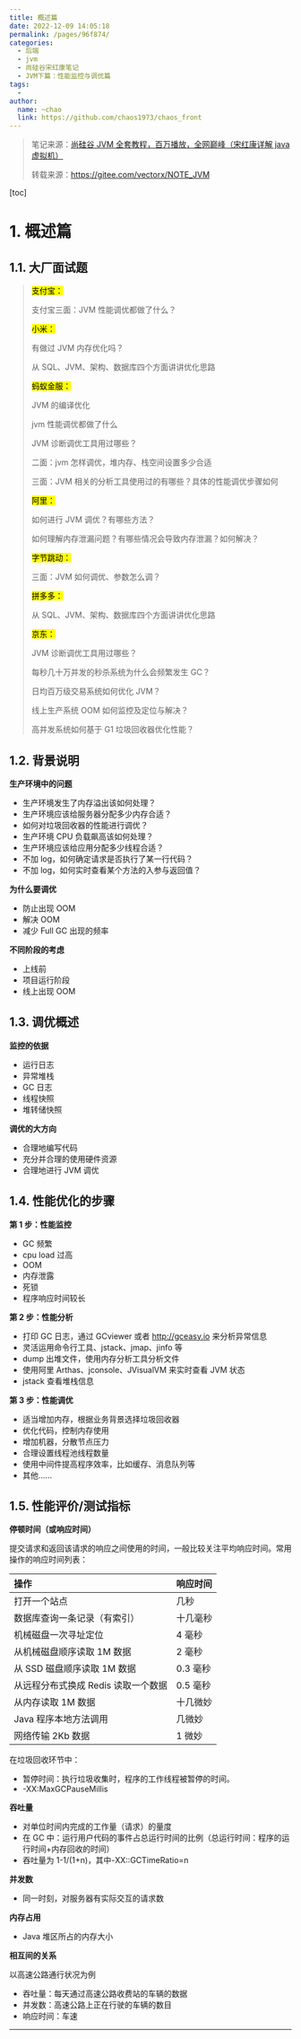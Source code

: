 ```yaml
---
title: 概述篇
date: 2022-12-09 14:05:18
permalink: /pages/96f874/
categories:
  - 后端
  - jvm
  - 尚硅谷宋红康笔记
  - JVM下篇：性能监控与调优篇
tags:
  - 
author: 
  name: ~chao
  link: https://github.com/chaos1973/chaos_front
---
```

> 笔记来源：[尚硅谷 JVM 全套教程，百万播放，全网巅峰（宋红康详解 java 虚拟机）](https://www.bilibili.com/video/BV1PJ411n7xZ "尚硅谷JVM全套教程，百万播放，全网巅峰（宋红康详解java虚拟机）")
>
> 转载来源：https://gitee.com/vectorx/NOTE_JVM


[toc]

# 1. 概述篇

## 1.1. 大厂面试题

> <mark>支付宝：</mark>
>
> 支付宝三面：JVM 性能调优都做了什么？
>
> <mark>小米：</mark>
>
> 有做过 JVM 内存优化吗？
>
> 从 SQL、JVM、架构、数据库四个方面讲讲优化思路
>
> <mark>蚂蚁金服：</mark>
>
> JVM 的编译优化
>
> jvm 性能调优都做了什么
>
> JVM 诊断调优工具用过哪些？
>
> 二面：jvm 怎样调优，堆内存、栈空间设置多少合适
>
> 三面：JVM 相关的分析工具使用过的有哪些？具体的性能调优步骤如何
>
> <mark>阿里：</mark>
>
> 如何进行 JVM 调优？有哪些方法？
>
> 如何理解内存泄漏问题？有哪些情况会导致内存泄漏？如何解决？
>
> <mark>字节跳动：</mark>
>
> 三面：JVM 如何调优、参数怎么调？
>
> <mark>拼多多：</mark>
>
> 从 SQL、JVM、架构、数据库四个方面讲讲优化思路
>
> <mark>京东：</mark>
>
> JVM 诊断调优工具用过哪些？
>
> 每秒几十万并发的秒杀系统为什么会频繁发生 GC？
>
> 日均百万级交易系统如何优化 JVM？
>
> 线上生产系统 OOM 如何监控及定位与解决？
>
> 高并发系统如何基于 G1 垃圾回收器优化性能？

## 1.2. 背景说明

**生产环境中的问题**

- 生产环境发生了内存溢出该如何处理？
- 生产环境应该给服务器分配多少内存合适？
- 如何对垃圾回收器的性能进行调优？
- 生产环境 CPU 负载飙高该如何处理？
- 生产环境应该给应用分配多少线程合适？
- 不加 log，如何确定请求是否执行了某一行代码？
- 不加 log，如何实时查看某个方法的入参与返回值？

**为什么要调优**

- 防止出现 OOM
- 解决 OOM
- 减少 Full GC 出现的频率

**不同阶段的考虑**

- 上线前
- 项目运行阶段
- 线上出现 OOM

## 1.3. 调优概述

**监控的依据**

- 运行日志
- 异常堆栈
- GC 日志
- 线程快照
- 堆转储快照

**调优的大方向**

- 合理地编写代码
- 充分并合理的使用硬件资源
- 合理地进行 JVM 调优

## 1.4. 性能优化的步骤

**第 1 步：性能监控**

- GC 频繁
- cpu load 过高
- OOM
- 内存泄露
- 死锁
- 程序响应时间较长

**第 2 步：性能分析**

- 打印 GC 日志，通过 GCviewer 或者 http://gceasy.io 来分析异常信息
- 灵活运用命令行工具、jstack、jmap、jinfo 等
- dump 出堆文件，使用内存分析工具分析文件
- 使用阿里 Arthas、jconsole、JVisualVM 来实时查看 JVM 状态
- jstack 查看堆栈信息

**第 3 步：性能调优**

- 适当增加内存，根据业务背景选择垃圾回收器
- 优化代码，控制内存使用
- 增加机器，分散节点压力
- 合理设置线程池线程数量
- 使用中间件提高程序效率，比如缓存、消息队列等
- 其他……

## 1.5. 性能评价/测试指标

**停顿时间（或响应时间）**

提交请求和返回该请求的响应之间使用的时间，一般比较关注平均响应时间。常用操作的响应时间列表：

| 操作                                | 响应时间 |
| :---------------------------------- | :------- |
| 打开一个站点                        | 几秒     |
| 数据库查询一条记录（有索引）        | 十几毫秒 |
| 机械磁盘一次寻址定位                | 4 毫秒   |
| 从机械磁盘顺序读取 1M 数据          | 2 毫秒   |
| 从 SSD 磁盘顺序读取 1M 数据         | 0.3 毫秒 |
| 从远程分布式换成 Redis 读取一个数据 | 0.5 毫秒 |
| 从内存读取 1M 数据                  | 十几微妙 |
| Java 程序本地方法调用               | 几微妙   |
| 网络传输 2Kb 数据                   | 1 微妙   |

在垃圾回收环节中：

- 暂停时间：执行垃圾收集时，程序的工作线程被暂停的时间。
- -XX:MaxGCPauseMillis

**吞吐量**

- 对单位时间内完成的工作量（请求）的量度
- 在 GC 中：运行用户代码的事件占总运行时间的比例（总运行时间：程序的运行时间+内存回收的时间）
- 吞吐量为 1-1/(1+n)，其中-XX::GCTimeRatio=n

**并发数**

- 同一时刻，对服务器有实际交互的请求数

**内存占用**

- Java 堆区所占的内存大小

**相互间的关系**

以高速公路通行状况为例

- 吞吐量：每天通过高速公路收费站的车辆的数据
- 并发数：高速公路上正在行驶的车辆的数目
- 响应时间：车速

<hr/>

